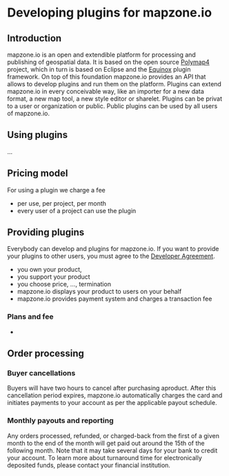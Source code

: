 # Developing plugins for mapzone.io

## Introduction

mapzone.io is an open and extendible platform for processing and publishing of geospatial data. It is based on the open source [Polymap4](https://github.com/Polymap4) project, which in turn is based on Eclipse and the [Equinox](http://www.eclipse.org/equinox/) plugin framework. On top of this foundation mapzone.io provides an API that allows to develop plugins and run them on the platform. Plugins can extend mapzone.io in every conceivable way, like an importer for a new data format, a new map tool, a new style editor or sharelet. Plugins can be privat to a user or organization or public. Public plugins can be used by all users of mapzone.io.

## Using plugins

...

## Pricing model

For using a plugin we charge a fee

  * per use, per project, per month
  * every user of a project can use the plugin
  

## Providing plugins

Everybody can develop and plugins for mapzone.io. If you want to provide your plugins to other users, you must agree to the [Developer Agreement](DeveloperAgreement.md).

  * you own your product, 
  * you support your product
  * you choose price, ..., termination
  * mapzone.io displays your product to users on your behalf
  * mapzone.io provides payment system and charges a transaction fee

### Plans and fee

  * 

## Order processing

### Buyer cancellations

Buyers will have two hours to cancel after purchasing aproduct. After this cancellation period expires, mapzone.io automatically charges the card and initiates payments to your account as per the applicable payout schedule.

### Monthly payouts and reporting

Any orders processed, refunded, or charged-back from the first of a given month to the end of the month will get paid out around the 15th of the following month. Note that it may take several days for your bank to credit your account. To learn more about turnaround time for electronically deposited funds, please contact your financial institution.

